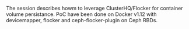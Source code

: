The session describes howm to leverage ClusterHQ/Flocker for container volume persistance. PoC have been done on Docker v1.12 with devicemapper, flocker and ceph-flocker-plugin on Ceph RBDs. 
